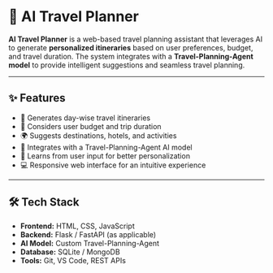 # 🧭 AI Travel Planner

**AI Travel Planner** is a web-based travel planning assistant that leverages AI to generate **personalized itineraries** based on user preferences, budget, and travel duration. The system integrates with a **Travel-Planning-Agent model** to provide intelligent suggestions and seamless travel planning.

---

## ✨ Features

- 📅 Generates day-wise travel itineraries
- 💸 Considers user budget and trip duration
- 🌍 Suggests destinations, hotels, and activities
- 🤖 Integrates with a Travel-Planning-Agent AI model
- 🧠 Learns from user input for better personalization
- 💻 Responsive web interface for an intuitive experience

---

## 🛠️ Tech Stack

- **Frontend:** HTML, CSS, JavaScript
- **Backend:** Flask / FastAPI (as applicable)
- **AI Model:** Custom Travel-Planning-Agent
- **Database:** SQLite / MongoDB
- **Tools:** Git, VS Code, REST APIs


